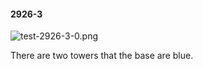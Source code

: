 #### 2926-3
![test-2926-3-0.png](https://github.com/lil-lab/nlvr/raw/master/nlvr/test/images/1/test-2926-3-0.png "test-2926-3-0.png")

There are two towers that the base are blue.